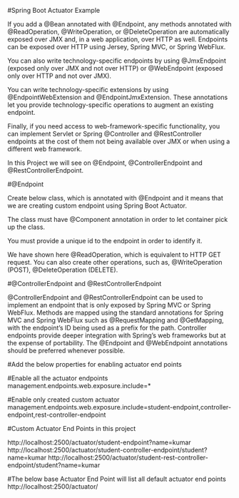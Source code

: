 #Spring Boot Actuator Example

If you add a @Bean annotated with @Endpoint, any methods annotated with @ReadOperation, @WriteOperation, or @DeleteOperation are automatically exposed over JMX and, in a web application, over HTTP as well. Endpoints can be exposed over HTTP using Jersey, Spring MVC, or Spring WebFlux.

You can also write technology-specific endpoints by using @JmxEndpoint (exposed only over JMX and not over HTTP) or @WebEndpoint (exposed only over HTTP and not over JMX).

You can write technology-specific extensions by using @EndpointWebExtension and @EndpointJmxExtension. These annotations let you provide technology-specific operations to augment an existing endpoint.

Finally, if you need access to web-framework-specific functionality, you can implement Servlet or Spring @Controller and @RestController endpoints at the cost of them not being available over JMX or when using a different web framework.

 In this Project we will see on @Endpoint, @ControllerEndpoint and @RestControllerEndpoint.

#@Endpoint

Create below class, which is annotated with @Endpoint and it means that we are creating custom endpoint using Spring Boot Actuator.

The class must have @Component annotation in order to let container pick up the class.

You must provide a unique id to the endpoint in order to identify it.

We have shown here @ReadOperation, which is equivalent to HTTP GET request. You can also create other operations, such as, @WriteOperation (POST), @DeleteOperation (DELETE).

#@ControllerEndpoint and @RestControllerEndpoint

@ControllerEndpoint and @RestControllerEndpoint can be used to implement an endpoint that is only exposed by Spring MVC or Spring WebFlux.
Methods are mapped using the standard annotations for Spring MVC and Spring WebFlux such as @RequestMapping and @GetMapping, with the endpoint’s ID being used as a prefix for the path. Controller endpoints provide deeper integration with Spring’s web frameworks but at the expense of portability.
The @Endpoint and @WebEndpoint annotations should be preferred whenever possible.


#Add the below properties for enabling actuator end points

#Enable all the actuator endpoints
management.endpoints.web.exposure.include=*

#Enable only created custom actuator
management.endpoints.web.exposure.include=student-endpoint,controller-endpoint,rest-controller-endpoint

#Custom Actuator End Points in this project

http://localhost:2500/actuator/student-endpoint?name=kumar
http://localhost:2500/actuator/student-controller-endpoint/student?name=kumar
http://localhost:2500/actuator/student-rest-controller-endpoint/student?name=kumar

#The below base Actuator End Point will list all default actuator end points
http://localhost:2500/actuator/




